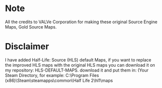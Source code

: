 # Note
All the credits to VALVe Corporation for making these original Source Engine Maps, Gold Source Maps.

# Disclaimer
I have added Half-Life: Source (HLS) default Maps, if you want to replace the improved HLS maps with the original HLS maps you can download it on my repository: HLS-DEFAULT-MAPS. download it and put them in: (Your Steam Directory, for example: C:\Program Files (x86)\Steam\steamapps\common\Half Life 2\hl1\maps
